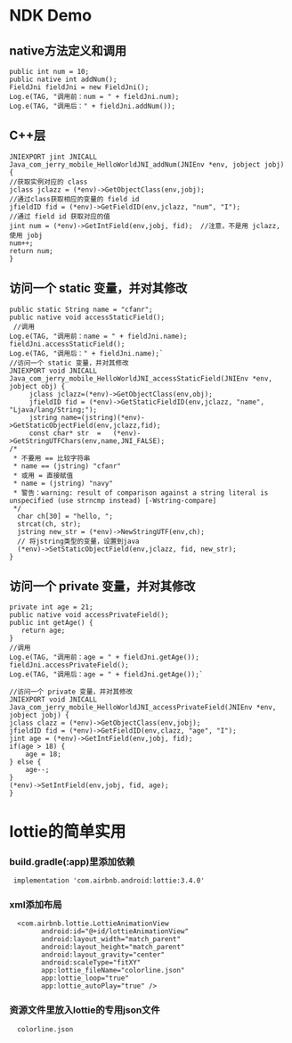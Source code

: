 # NDK Demo
## native方法定义和调用
    public int num = 10;
    public native int addNum();
    FieldJni fieldJni = new FieldJni();
    Log.e(TAG, "调用前：num = " + fieldJni.num);
    Log.e(TAG, "调用后：" + fieldJni.addNum());
## C++层
    JNIEXPORT jint JNICALL
    Java_com_jerry_mobile_HelloWorldJNI_addNum(JNIEnv *env, jobject jobj) {
    //获取实例对应的 class
    jclass jclazz = (*env)->GetObjectClass(env,jobj);
    //通过class获取相应的变量的 field id
    jfieldID fid = (*env)->GetFieldID(env,jclazz, "num", "I");
    //通过 field id 获取对应的值
    jint num = (*env)->GetIntField(env,jobj, fid);  //注意，不是用 jclazz, 使用 jobj
    num++;
    return num;
    } 
## 访问一个 static 变量，并对其修改
    public static String name = "cfanr";
    public native void accessStaticField();
     //调用
    Log.e(TAG, "调用前：name = " + fieldJni.name);
    fieldJni.accessStaticField();
    Log.e(TAG, "调用后：" + fieldJni.name);`
    //访问一个 static 变量，并对其修改
    JNIEXPORT void JNICALL
    Java_com_jerry_mobile_HelloWorldJNI_accessStaticField(JNIEnv *env, jobject obj) {
         jclass jclazz=(*env)->GetObjectClass(env,obj);
         jfieldID fid = (*env)->GetStaticFieldID(env,jclazz, "name", "Ljava/lang/String;");
         jstring name=(jstring)(*env)->GetStaticObjectField(env,jclazz,fid);
         const char* str  =   (*env)->GetStringUTFChars(env,name,JNI_FALSE);
    /*
     * 不要用 == 比较字符串
     * name == (jstring) "cfanr"
     * 或用 = 直接赋值
     * name = (jstring) "navy"
     * 警告：warning: result of comparison against a string literal is unspecified (use strncmp instead) [-Wstring-compare]
     */
      char ch[30] = "hello, ";
      strcat(ch, str);
      jstring new_str = (*env)->NewStringUTF(env,ch);
      // 将jstring类型的变量，设置到java
      (*env)->SetStaticObjectField(env,jclazz, fid, new_str);
    }
## 访问一个 private 变量，并对其修改 
    private int age = 21;
    public native void accessPrivateField();
    public int getAge() {
       return age;
    }
    //调用
    Log.e(TAG, "调用前：age = " + fieldJni.getAge());
    fieldJni.accessPrivateField();
    Log.e(TAG, "调用后：age = " + fieldJni.getAge());`
    
    //访问一个 private 变量，并对其修改
    JNIEXPORT void JNICALL
    Java_com_jerry_mobile_HelloWorldJNI_accessPrivateField(JNIEnv *env, jobject jobj) {
    jclass clazz = (*env)->GetObjectClass(env,jobj);
    jfieldID fid = (*env)->GetFieldID(env,clazz, "age", "I");
    jint age = (*env)->GetIntField(env,jobj, fid);
    if(age > 18) {
        age = 18;
    } else {
        age--;
    }
    (*env)->SetIntField(env,jobj, fid, age);
    } 
    
# lottie的简单实用

### build.gradle(:app)里添加依赖
     implementation 'com.airbnb.android:lottie:3.4.0'
###  xml添加布局
      <com.airbnb.lottie.LottieAnimationView
            android:id="@+id/lottieAnimationView"
            android:layout_width="match_parent"
            android:layout_height="match_parent"
            android:layout_gravity="center"
            android:scaleType="fitXY"
            app:lottie_fileName="colorline.json"
            app:lottie_loop="true"
            app:lottie_autoPlay="true" />
###  资源文件里放入lottie的专用json文件
      colorline.json
 